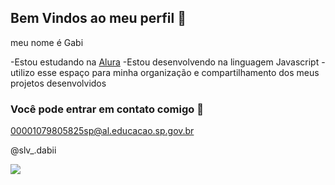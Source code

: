 ## Bem Vindos ao meu perfil 🐬

meu nome é Gabi

-Estou estudando na [Alura](https://www.alura.com.br)
-Estou desenvolvendo na linguagem Javascript
-utilizo esse espaço para minha organização e compartilhamento dos meus projetos desenvolvidos

### Você pode entrar em contato comigo 📧

00001079805825sp@al.educacao.sp.gov.br

@slv_.dabii

![](https://media1.tenor.com/m/C0V14vwSs90AAAAC/i-think-your-love-is-too-much-beautiful.gif)
